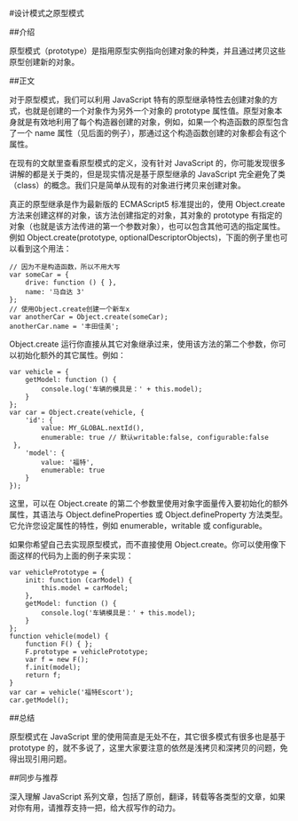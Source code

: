 #设计模式之原型模式

##介绍

原型模式（prototype）是指用原型实例指向创建对象的种类，并且通过拷贝这些原型创建新的对象。

##正文

对于原型模式，我们可以利用 JavaScript 特有的原型继承特性去创建对象的方式，也就是创建的一个对象作为另外一个对象的 prototype 属性值。原型对象本身就是有效地利用了每个构造器创建的对象，例如，如果一个构造函数的原型包含了一个 name 属性（见后面的例子），那通过这个构造函数创建的对象都会有这个属性。

在现有的文献里查看原型模式的定义，没有针对 JavaScript 的，你可能发现很多讲解的都是关于类的，但是现实情况是基于原型继承的 JavaScript 完全避免了类（class）的概念。我们只是简单从现有的对象进行拷贝来创建对象。

真正的原型继承是作为最新版的 ECMAScript5 标准提出的，使用 Object.create 方法来创建这样的对象，该方法创建指定的对象，其对象的 prototype 有指定的对象（也就是该方法传进的第一个参数对象），也可以包含其他可选的指定属性。例如 Object.create(prototype, optionalDescriptorObjects)，下面的例子里也可以看到这个用法：

```
// 因为不是构造函数，所以不用大写
var someCar = {
    drive: function () { },
    name: '马自达 3'
};
// 使用Object.create创建一个新车x
var anotherCar = Object.create(someCar);
anotherCar.name = '丰田佳美';
```

Object.create 运行你直接从其它对象继承过来，使用该方法的第二个参数，你可以初始化额外的其它属性。例如：

```
var vehicle = {
    getModel: function () {
        console.log('车辆的模具是：' + this.model);
    }
};
var car = Object.create(vehicle, {
    'id': {
        value: MY_GLOBAL.nextId(),
        enumerable: true // 默认writable:false, configurable:false
 },
    'model': {
        value: '福特',
        enumerable: true
    }
});
```

这里，可以在 Object.create 的第二个参数里使用对象字面量传入要初始化的额外属性，其语法与 Object.defineProperties 或 Object.defineProperty 方法类型。它允许您设定属性的特性，例如 enumerable，writable 或 configurable。

如果你希望自己去实现原型模式，而不直接使用 Object.create。你可以使用像下面这样的代码为上面的例子来实现：

```
var vehiclePrototype = {
    init: function (carModel) {
        this.model = carModel;
    },
    getModel: function () {
        console.log('车辆模具是：' + this.model);
    }
};
function vehicle(model) {
    function F() { };
    F.prototype = vehiclePrototype;
    var f = new F();
    f.init(model);
    return f;
}
var car = vehicle('福特Escort');
car.getModel();
```

##总结

原型模式在 JavaScript 里的使用简直是无处不在，其它很多模式有很多也是基于 prototype 的，就不多说了，这里大家要注意的依然是浅拷贝和深拷贝的问题，免得出现引用问题。

##同步与推荐

深入理解 JavaScript 系列文章，包括了原创，翻译，转载等各类型的文章，如果对你有用，请推荐支持一把，给大叔写作的动力。